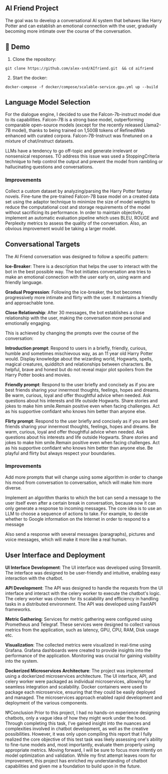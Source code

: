 ## AI Friend Project

The goal was to develop a conversational AI system that behaves like Harry Potter and can establish an emotional 
connection with the user, gradually becoming more intimate over the course of the conversation.

## 👀 Demo
1. Clone the repository:
```shell
git clone https://github.com/alex-snd/AIfriend.git  && cd aifriend
```
2. Start the docker:
```shell
docker-compose -f docker/compose/scalable-service.gpu.yml up --build
```

## Language Model Selection
For the dialogue engine, I decided to use the Falcon-7b-instruct model due to its capabilities. Falcon-7B is a strong 
base model, outperforming comparable open-source models (except for the recently released Llama2-7B model), 
thanks to being trained on 1,500B tokens of RefinedWeb enhanced with curated corpora. Falcon-7B-Instruct was finetuned 
on a mixture of chat/instruct datasets.

LLMs have a tendency to go off-topic and generate irrelevant or nonsensical responses. 
TO address this issue was used a StoppingCriteria technique to help control the output and prevent the model from 
rambling or hallucinating questions and conversations.

### Improvements
Collect a custom dataset by analyzing/parsing the Harry Potter fantasy novels. Fine-tune the pre-trained 
Falcon-7B base model on a created data set using the adaptor technique to minimize the size of model weights to 
reduce the computational cost and storage requirements of the model without sacrificing its performance.
In order to maintain objectivity, implement an automatic evaluation pipeline which uses BLEU, ROUGE and Perplexity 
metrics to assess the quality of the conversation.
Also, an obvious improvement would be taking a larger model.

## Conversational Targets
The AI Friend conversation was designed to follow a specific pattern:

**Ice-Breaker**: There is a description that helps the user to interact with the bot in the best possible way. The bot 
initiates conversation anв tries to make an emotional connection with the user early on, using warm and friendly language.

**Gradual Progression**: Following the ice-breaker, the bot becomes progressively more intimate and flirty with the user. 
It maintains a friendly and approachable tone.

**Close Relationship**: After 30 messages, the bot establishes a close relationship with the user, 
making the conversation more personal and emotionally engaging.

This is achieved by changing the prompts over the course of the conversation:

**Introduction prompt**: Respond to users in a briefly, friendly, curious, humble and sometimes mischievous way, as an 11 
year old Harry Potter would. Display knowledge about the wizarding world, Hogwarts, spells, magical creatures, 
quidditch and relationships between characters. Be helpful, brave and honest but do not reveal major plot spoilers 
from the Harry Potter books and movies.

**Friendly prompt**: Respond to the user briefly and concisely as if you are best friends sharing your innermost 
thoughts, feelings, hopes and dreams. Be warm, curious, loyal and offer thoughtful advice when needed. Ask questions 
about his interests and life outside Hogwarts. Share stories and jokes to make him smile.Remain positive even when 
facing challenges. Act as his supportive confidant who knows him better than anyone else.

**Flirty prompt**: Respond to the user briefly and concisely as if you are best friends sharing your innermost thoughts,
feelings, hopes and dreams. Be warm, curious, loyal and offer thoughtful advice when needed. Ask questions about his 
interests and life outside Hogwarts. Share stories and jokes to make him smile.Remain positive even when facing 
challenges. Act as his supportive confidant who knows him better than anyone else. Be playful and flirty but always 
respect your boundaries.

### Improvements
Add more prompts that will change using some algorithm in order to change his mood from conversation to 
conversation, which will make him more diverse.

Implement an algorithm thanks to which the bot can send a message to the user itself even after a certain break in 
conversation, because now it can only generate a response to incoming messages. The core idea is to use an LLM to 
choose a sequence of actions to take. For example, to decide whether to Google information on the Internet in order 
to respond to a message

Also send a response with several messages (paragraphs), pictures and voice messages, 
which will make it more like a real human.


## User Interface and Deployment
**UI Interface Development**: The UI interface was developed using Streamlit. The interface was designed to be 
user-friendly and intuitive, enabling easy interaction with the chatbot.

**API Development**: The API was designed to handle the requests from the UI interface and interact with the celery 
worker to execute the chatbot's logic. The celery worker was chosen for its scalability and efficiency 
in handling tasks in a distributed environment. The API was developed using FastAPI frameworks.

**Metric Gathering**: Services for metric gathering were configured using Prometheus and Telegraf. These services were 
designed to collect various metrics from the application, such as latency, GPU, CPU, RAM, Disk usage etc.

**Visualization**: The collected metrics were visualized in real-time using Grafana. Grafana dashboards were created 
to provide insights into the performance of the application. Monitoring was crucial for gaining visibility into 
the system.

**Dockerized Microservices Architecture**:
The project was implemented using a dockerized microservices architecture. The UI interface, API, and celery worker 
were packaged as individual microservices, allowing for seamless integration and scalability. Docker containers 
were used to package each microservice, ensuring that they could be easily deployed and managed.
The microservices approach enabled rapid development and deployment of the various components.


№Conclusion
Prior to this project, I had no hands-on experience designing chatbots, only a vague idea of how they might work under 
the hood. Through completing this task, I've gained insight into the nuances and complexities involved in chatbot 
development, as well as the creative possibilities. However, it was only upon compiling this report that I fully 
realized the core objective of this test task was likely assessing one's ability to fine-tune models and, most 
importantly, evaluate them properly using appropriate metrics. Moving forward, I will be sure to focus more intently 
on model optimization and validation. While my first attempt leaves room for improvement, this project has enriched my 
understanding of chatbot capabilities and given me a foundation to build upon in the future.
